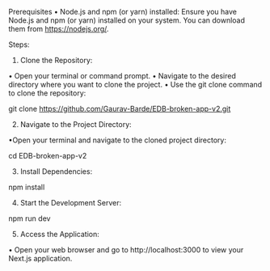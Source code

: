 Prerequisites
• Node.js and npm (or yarn) installed: Ensure you have Node.js and npm (or yarn) installed on your system. You can download them from https://nodejs.org/.


Steps:

1. Clone the Repository:

• Open your terminal or command prompt.
• Navigate to the desired directory where you want to clone the project.
• Use the git clone command to clone the repository:

git clone https://github.com/Gaurav-Barde/EDB-broken-app-v2.git


2. Navigate to the Project Directory:

•Open your terminal and navigate to the cloned project directory:

cd EDB-broken-app-v2


3. Install Dependencies:

npm install

4. Start the Development Server:

npm run dev

5. Access the Application:

• Open your web browser and go to http://localhost:3000 to view your Next.js application.

